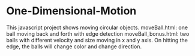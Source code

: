 # One-Dimensional-Motion
This javascript project shows moving circular objects.
moveBall.html: one ball moving back and forth with edge detection
moveBall_bonus.html: two balls with different velocity and size moving in x and y axis. On hitting the edge, the balls will change color and change direction.